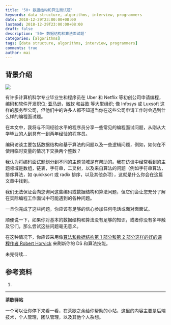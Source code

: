 ```yaml
---
title: '50+ 数据结构和算法面试题'
keywords: data structure, algorithms, interview, programmers
date: 2018-12-29T23:00:00+08:00
lastmod: 2018-12-29T23:00:00+08:00
draft: false
description: '50+ 数据结构和算法面试题'
categories: [algorithms]
tags: [data structure, algorithms, interview, programmers]
comments: true
author: mai
---
```


## 背景介绍

![](https://raw.githubusercontent.com/yangwenmai/maiyang.me/master/blog/1*JjZYjvyBurwgQa1RBRtzAA.png)

有许多计算机科学专业毕业生和程序员在 Uber 和 Netflix 等初创公司申请编程，编码和软件开发职位; [亚马逊](https://javarevisited.blogspot.com/2016/01/top-20-amazon-and-google-programming-interview-questions.html)，[微软](https://javarevisited.blogspot.com/2015/12/30-microsoft-interview-questions-for-software-development-engineers.html) 和[谷歌](https://javarevisited.blogspot.com/2012/01/google-interview-questions-answers-top.html) 等大型组织; 像 Infosys 或 Luxsoft 这样的服务型公司，但他们中的许多人都不知道当你在这些公司申请工作时会遇到什么样的编程面试题。

在本文中，我将与不同经验水平的程序员分享一些常见的编程面试问题，从刚从大学毕业的人到具有一到两年经验的程序员。

编码访谈主要包括数据结构和基于算法的问题以及一些逻辑问题，例如，如何在不使用临时变量的情况下交换两个整数？

我认为将编码面试题划分到不同的主题领域是有帮助的。我在访谈中经常看到的主题领域是数组，链表，字符串，二叉树，以及来自算法的问题（例如字符串算法，排序算法，如 quicksort 或 radix 排序，以及其他杂项），这就是什么你会在这篇文章中找到。

我们无法保证会向您询问这些编码或数据结构和算法问题，但它们会让您充分了解在实际编程工作面试中可能遇到的各种问题。

一旦你完成了这些问题，你应该有足够的信心参加任何电话或面对面面试。

顺便说一下，如果你对基本的数据结构和算法没有足够的知识，或者你没有多年触及它们，那么尝试这些问题毫无意义。

在这种情况下，你应该采用像[算法和数据结构第 1 部分和第 2 部分这样的好的课程作者 Robert Horvick](https://pluralsight.pxf.io/c/1193463/424552/7490?u=https%3A%2F%2Fwww.pluralsight.com%2Fcourses%2Fads-part1) 来刷新你的 DS 和算法技能。

未完待续...


## 参考资料

1. [](https://blog.csdn.net/ChenVast/article/details/82977682)

----

**茶歇驿站**

一个可以让你停下来看一看，在茶歇之余给你帮助的小站，这里的内容主要是后端技术，个人管理，团队管理，以及其他个人杂想。


